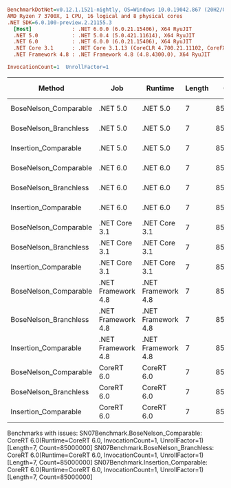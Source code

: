 ``` ini

BenchmarkDotNet=v0.12.1.1521-nightly, OS=Windows 10.0.19042.867 (20H2/October2020Update)
AMD Ryzen 7 3700X, 1 CPU, 16 logical and 8 physical cores
.NET SDK=6.0.100-preview.2.21155.3
  [Host]             : .NET 6.0.0 (6.0.21.15406), X64 RyuJIT
  .NET 5.0           : .NET 5.0.4 (5.0.421.11614), X64 RyuJIT
  .NET 6.0           : .NET 6.0.0 (6.0.21.15406), X64 RyuJIT
  .NET Core 3.1      : .NET Core 3.1.13 (CoreCLR 4.700.21.11102, CoreFX 4.700.21.11602), X64 RyuJIT
  .NET Framework 4.8 : .NET Framework 4.8 (4.8.4300.0), X64 RyuJIT

InvocationCount=1  UnrollFactor=1  

```
|                Method |                Job |            Runtime | Length |    Count |     Mean |    Error |   StdDev | Gen 0 | Gen 1 | Gen 2 | Allocated |
|---------------------- |------------------- |------------------- |------- |--------- |---------:|---------:|---------:|------:|------:|------:|----------:|
| BoseNelson_Comparable |           .NET 5.0 |           .NET 5.0 |      7 | 85000000 | 443.8 ms |  3.05 ms |  2.85 ms |     - |     - |     - |      48 B |
| BoseNelson_Branchless |           .NET 5.0 |           .NET 5.0 |      7 | 85000000 | 187.2 ms |  0.42 ms |  0.37 ms |     - |     - |     - |         - |
|  Insertion_Comparable |           .NET 5.0 |           .NET 5.0 |      7 | 85000000 | 620.0 ms |  2.98 ms |  2.49 ms |     - |     - |     - |         - |
| BoseNelson_Comparable |           .NET 6.0 |           .NET 6.0 |      7 | 85000000 | 464.4 ms |  1.54 ms |  1.29 ms |     - |     - |     - |     272 B |
| BoseNelson_Branchless |           .NET 6.0 |           .NET 6.0 |      7 | 85000000 | 186.9 ms |  0.74 ms |  0.66 ms |     - |     - |     - |     144 B |
|  Insertion_Comparable |           .NET 6.0 |           .NET 6.0 |      7 | 85000000 | 647.9 ms | 12.54 ms | 13.94 ms |     - |     - |     - |     800 B |
| BoseNelson_Comparable |      .NET Core 3.1 |      .NET Core 3.1 |      7 | 85000000 | 448.5 ms |  0.86 ms |  0.72 ms |     - |     - |     - |   1,384 B |
| BoseNelson_Branchless |      .NET Core 3.1 |      .NET Core 3.1 |      7 | 85000000 | 187.0 ms |  0.17 ms |  0.13 ms |     - |     - |     - |         - |
|  Insertion_Comparable |      .NET Core 3.1 |      .NET Core 3.1 |      7 | 85000000 | 638.2 ms |  3.31 ms |  3.10 ms |     - |     - |     - |         - |
| BoseNelson_Comparable | .NET Framework 4.8 | .NET Framework 4.8 |      7 | 85000000 | 476.8 ms |  9.28 ms |  8.68 ms |     - |     - |     - |         - |
| BoseNelson_Branchless | .NET Framework 4.8 | .NET Framework 4.8 |      7 | 85000000 | 187.2 ms |  0.36 ms |  0.33 ms |     - |     - |     - |         - |
|  Insertion_Comparable | .NET Framework 4.8 | .NET Framework 4.8 |      7 | 85000000 | 764.3 ms |  8.37 ms |  7.83 ms |     - |     - |     - |         - |
| BoseNelson_Comparable |         CoreRT 6.0 |         CoreRT 6.0 |      7 | 85000000 |       NA |       NA |       NA |     - |     - |     - |         - |
| BoseNelson_Branchless |         CoreRT 6.0 |         CoreRT 6.0 |      7 | 85000000 |       NA |       NA |       NA |     - |     - |     - |         - |
|  Insertion_Comparable |         CoreRT 6.0 |         CoreRT 6.0 |      7 | 85000000 |       NA |       NA |       NA |     - |     - |     - |         - |

Benchmarks with issues:
  SN07Benchmark.BoseNelson_Comparable: CoreRT 6.0(Runtime=CoreRT 6.0, InvocationCount=1, UnrollFactor=1) [Length=7, Count=85000000]
  SN07Benchmark.BoseNelson_Branchless: CoreRT 6.0(Runtime=CoreRT 6.0, InvocationCount=1, UnrollFactor=1) [Length=7, Count=85000000]
  SN07Benchmark.Insertion_Comparable: CoreRT 6.0(Runtime=CoreRT 6.0, InvocationCount=1, UnrollFactor=1) [Length=7, Count=85000000]
